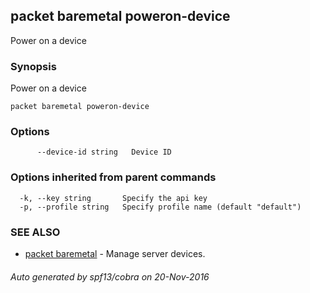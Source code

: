 ## packet baremetal poweron-device

Power on a device

### Synopsis


Power on a device

```
packet baremetal poweron-device
```

### Options

```
      --device-id string   Device ID
```

### Options inherited from parent commands

```
  -k, --key string       Specify the api key
  -p, --profile string   Specify profile name (default "default")
```

### SEE ALSO
* [packet baremetal](packet_baremetal.md)	 - Manage server devices.

###### Auto generated by spf13/cobra on 20-Nov-2016
